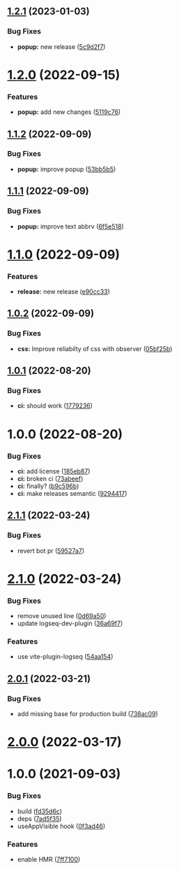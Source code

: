 ## [1.2.1](https://github.com/sawhney17/logseq-discourse-graphs/compare/v1.2.0...v1.2.1) (2023-01-03)


### Bug Fixes

* **popup:** new release ([5c9d2f7](https://github.com/sawhney17/logseq-discourse-graphs/commit/5c9d2f76adf69d9f7bd80f2ce47fd59a3f178842))

# [1.2.0](https://github.com/sawhney17/logseq-discourse-graphs/compare/v1.1.2...v1.2.0) (2022-09-15)


### Features

* **popup:** add new changes ([5119c76](https://github.com/sawhney17/logseq-discourse-graphs/commit/5119c7650c9b5773c7641be2b84ad6f7f884c5c3))

## [1.1.2](https://github.com/sawhney17/logseq-discourse-graphs/compare/v1.1.1...v1.1.2) (2022-09-09)


### Bug Fixes

* **popup:** improve popup ([53bb5b5](https://github.com/sawhney17/logseq-discourse-graphs/commit/53bb5b54e72af6781f9f336cafbd51dceffffdad))

## [1.1.1](https://github.com/sawhney17/logseq-discourse-graphs/compare/v1.1.0...v1.1.1) (2022-09-09)


### Bug Fixes

* **popup:** improve text abbrv ([6f5e518](https://github.com/sawhney17/logseq-discourse-graphs/commit/6f5e51828d9d826d7e9c854fc456123978c6c26b))

# [1.1.0](https://github.com/sawhney17/logseq-discourse-graphs/compare/v1.0.2...v1.1.0) (2022-09-09)


### Features

* **release:** new release ([e90cc33](https://github.com/sawhney17/logseq-discourse-graphs/commit/e90cc33bd0237262bb6e27781263a2f1ec3cac51))

## [1.0.2](https://github.com/sawhney17/logseq-discourse-graphs/compare/v1.0.1...v1.0.2) (2022-09-09)


### Bug Fixes

* **css:** Improve reliabilty of css with observer ([05bf25b](https://github.com/sawhney17/logseq-discourse-graphs/commit/05bf25bb827921740b21132bc88c12c23397a04a))

## [1.0.1](https://github.com/sawhney17/logseq-discourse-graphs/compare/v1.0.0...v1.0.1) (2022-08-20)


### Bug Fixes

* **ci:** should work ([1779236](https://github.com/sawhney17/logseq-discourse-graphs/commit/1779236a2b65897d98a90cf4aba5b6caace7e84f))

# 1.0.0 (2022-08-20)


### Bug Fixes

* **ci:** add license ([185eb87](https://github.com/sawhney17/logseq-discourse-graphs/commit/185eb872ef19243c1fe2a7b4a8145e1daca80766))
* **ci:** broken ci ([73abeef](https://github.com/sawhney17/logseq-discourse-graphs/commit/73abeefe69343695b473675611bf251fd6a2d14d))
* **ci:** finally? ([b9c596b](https://github.com/sawhney17/logseq-discourse-graphs/commit/b9c596b112192188019943c8363cd92419c20102))
* **ci:** make releases semantic ([9294417](https://github.com/sawhney17/logseq-discourse-graphs/commit/9294417c544883bce8320c9aa3f4c964fdddb8e2))

## [2.1.1](https://github.com/pengx17/logseq-plugin-template-react/compare/v2.1.0...v2.1.1) (2022-03-24)


### Bug Fixes

* revert bot pr ([59527a7](https://github.com/pengx17/logseq-plugin-template-react/commit/59527a7044bec0ddd17a79de54844730e8a591a4))

# [2.1.0](https://github.com/pengx17/logseq-plugin-template-react/compare/v2.0.1...v2.1.0) (2022-03-24)


### Bug Fixes

* remove unused line ([0d69a50](https://github.com/pengx17/logseq-plugin-template-react/commit/0d69a504e4847b4859377ada65766b887920ae38))
* update logseq-dev-plugin ([36a69f7](https://github.com/pengx17/logseq-plugin-template-react/commit/36a69f7f13789cd86156273dbf8c01fad793b3e1))


### Features

* use vite-plugin-logseq ([54aa154](https://github.com/pengx17/logseq-plugin-template-react/commit/54aa154615eafa9af8727d0fc1f3031c5e610aa7))

## [2.0.1](https://github.com/pengx17/logseq-plugin-template-react/compare/v2.0.0...v2.0.1) (2022-03-21)


### Bug Fixes

* add missing base for production build ([738ac09](https://github.com/pengx17/logseq-plugin-template-react/commit/738ac09dab9785ccc3564117bc4026cfb4464e9a))

# [2.0.0](https://github.com/pengx17/logseq-plugin-template-react/compare/v1.0.0...v2.0.0) (2022-03-17)

# 1.0.0 (2021-09-03)


### Bug Fixes

* build ([fd35d6c](https://github.com/pengx17/logseq-plugin-template-react/commit/fd35d6c098e030920da26a65c734940a27b604df))
* deps ([7ad5f35](https://github.com/pengx17/logseq-plugin-template-react/commit/7ad5f351a645029823c3ab4cc04db2476948943a))
* useAppVisible hook ([0f3ad46](https://github.com/pengx17/logseq-plugin-template-react/commit/0f3ad46e2fe8f9326e796fb50f8f32d5c66d9bf8))


### Features

* enable HMR ([7ff7100](https://github.com/pengx17/logseq-plugin-template-react/commit/7ff7100552180c6d14f3df37a449b704da29270d))
